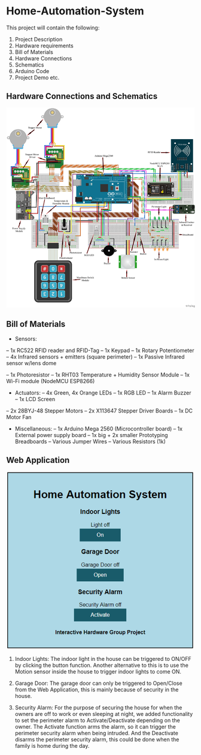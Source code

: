 # Home-Automation-System

This project will contain the following:

1. Project Description
2. Hardware requirements
3. Bill of Materials
4. Hardware Connections
5. Schematics
6. Arduino Code
7. Project Demo etc.


## Hardware Connections and Schematics

![Hardware Connections and Schematics](/Images/IH_Project_Schematics.png "Hardware Connections and Schematics")

## Bill of Materials

* Sensors:

– 1x RC522 RFID reader and RFID-Tag
– 1x Keypad
– 1x Rotary Potentiometer
– 4x Infrared sensors + emitters (square perimeter)
– 1x Passive Infrared sensor w/lens dome

– 1x Photoresistor
– 1x RHT03 Temperature + Humidity Sensor Module
– 1x Wi-Fi module (NodeMCU ESP8266)

* Actuators:
– 4x Green, 4x Orange LEDs
– 1x RGB LED
– 1x Alarm Buzzer
– 1x LCD Screen

– 2x 28BYJ-48 Stepper Motors
– 2x X113647 Stepper Driver Boards
– 1x DC Motor Fan

* Miscellaneous:
– 1x Arduino Mega 2560 (Microcontroller board)
– 1x External power supply board
– 1x big + 2x smaller Prototyping Breadboards
– Various Jumper Wires
– Various Resistors (1k)


## Web Application

![Web Application](/Images/web_App.PNG "Web Application")

1. Indoor Lights: 
	The indoor light in the house can be triggered to ON/OFF by clicking the button function. Another alternative to this is to use the Motion sensor inside the house to trigger indoor lights to come ON.

2. Garage Door: 
	The garage door can only be triggered to Open/Close from the Web Application, this is mainly because of security in the house.

3. Security Alarm: 
	For the purpose of securing the house for when the owners are off to work or even sleeping at night, we added functionality to set the perimeter alarm to Activate/Deactivate depending on the owner. The Activate function arms the alarm, so it can trigger the perimeter security alarm when being intruded. And the Deactivate disarms the perimeter security alarm, this could be done when the family is home during the day.
